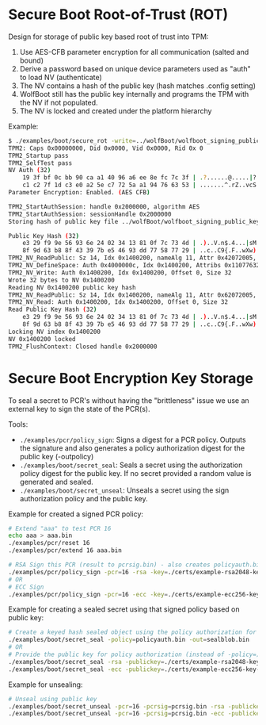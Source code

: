 # Secure Boot Root-of-Trust (ROT)

Design for storage of public key based root of trust into TPM:

1) Use AES-CFB parameter encryption for all communication (salted and bound)
2) Derive a password based on unique device parameters used as "auth" to load NV (authenticate)
3) The NV contains a hash of the public key (hash matches .config setting)
4) WolfBoot still has the public key internally and programs the TPM with the NV if not populated.
5) The NV is locked and created under the platform hierarchy

Example:

```sh
$ ./examples/boot/secure_rot -write=../wolfBoot/wolfboot_signing_public_key.der -lock
TPM2: Caps 0x00000000, Did 0x0000, Vid 0x0000, Rid 0x 0
TPM2_Startup pass
TPM2_SelfTest pass
NV Auth (32)
	19 3f bf 0c bb 90 ca a1 40 96 a6 ee 8e fc 7c 3f | .?......@.....|?
	c1 c2 7f 1d c3 e0 a2 5e c7 72 5a a1 94 76 63 53 | .......^.rZ..vcS
Parameter Encryption: Enabled. (AES CFB)

TPM2_StartAuthSession: handle 0x2000000, algorithm AES
TPM2_StartAuthSession: sessionHandle 0x2000000
Storing hash of public key file ../wolfBoot/wolfboot_signing_public_key.der to NV index 0x1400200 with password protection

Public Key Hash (32)
	e3 29 f9 9e 56 93 6e 24 02 34 13 81 0f 7c 73 4d | .)..V.n$.4...|sM
	8f 9d 63 b8 8f 43 39 7b e5 46 93 dd 77 58 77 29 | ..c..C9{.F..wXw)
TPM2_NV_ReadPublic: Sz 14, Idx 0x1400200, nameAlg 11, Attr 0x42072005, authPol 0, dataSz 32, name 34
TPM2_NV_DefineSpace: Auth 0x4000000c, Idx 0x1400200, Attribs 0x1107763205, Size 32
TPM2_NV_Write: Auth 0x1400200, Idx 0x1400200, Offset 0, Size 32
Wrote 32 bytes to NV 0x1400200
Reading NV 0x1400200 public key hash
TPM2_NV_ReadPublic: Sz 14, Idx 0x1400200, nameAlg 11, Attr 0x62072005, authPol 0, dataSz 32, name 34
TPM2_NV_Read: Auth 0x1400200, Idx 0x1400200, Offset 0, Size 32
Read Public Key Hash (32)
	e3 29 f9 9e 56 93 6e 24 02 34 13 81 0f 7c 73 4d | .)..V.n$.4...|sM
	8f 9d 63 b8 8f 43 39 7b e5 46 93 dd 77 58 77 29 | ..c..C9{.F..wXw)
Locking NV index 0x1400200
NV 0x1400200 locked
TPM2_FlushContext: Closed handle 0x2000000
```

# Secure Boot Encryption Key Storage

To seal a secret to PCR's without having the "brittleness" issue we use an external key to sign the state of the PCR(s).

Tools:
* `./examples/pcr/policy_sign`: Signs a digest for a PCR policy. Outputs the signature and also generates a policy authorization digest for the public key (-outpolicy)
* `./examples/boot/secret_seal`: Seals a secret using the authorization policy digest for the public key. If no secret provided a random value is generated and sealed.
* `./examples/boot/secret_unseal`: Unseals a secret using the sign authorization policy and the public key.

Example for created a signed PCR policy:
```sh
# Extend "aaa" to test PCR 16
echo aaa > aaa.bin
./examples/pcr/reset 16
./examples/pcr/extend 16 aaa.bin

# RSA Sign this PCR (result to pcrsig.bin) - also creates policyauth.bin based on public key
./examples/pcr/policy_sign -pcr=16 -rsa -key=./certs/example-rsa2048-key.der -out=pcrsig.bin -outpolicy=policyauth.bin
# OR
# ECC Sign
./examples/pcr/policy_sign -pcr=16 -ecc -key=./certs/example-ecc256-key.der -out=pcrsig.bin -outpolicy=policyauth.bin
```
Example for creating a sealed secret using that signed policy based on public key:

```sh
# Create a keyed hash sealed object using the policy authorization for the public key
./examples/boot/secret_seal -policy=policyauth.bin -out=sealblob.bin
# OR
# Provide the public key for policy authorization (instead of -policy=)
./examples/boot/secret_seal -rsa -publickey=./certs/example-rsa2048-key-pub.der -out=sealblob.bin
./examples/boot/secret_seal -ecc -publickey=./certs/example-ecc256-key-pub.der -out=sealblob.bin
```

Example for unsealing:
```sh
# Unseal using public key
./examples/boot/secret_unseal -pcr=16 -pcrsig=pcrsig.bin -rsa -publickey=./certs/example-rsa2048-key-pub.der -seal=sealblob.bin
./examples/boot/secret_unseal -pcr=16 -pcrsig=pcrsig.bin -ecc -publickey=./certs/example-ecc256-key-pub.der -seal=sealblob.bin
```